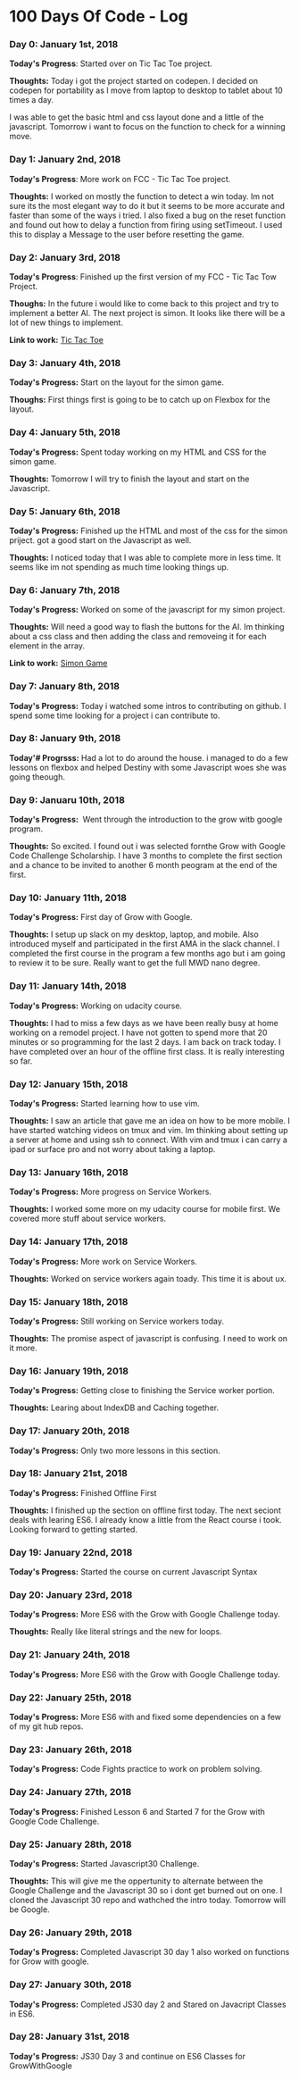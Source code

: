 # 100 Days Of Code - Log

### Day 0: January 1st, 2018

**Today's Progress**: Started over on Tic Tac Toe project.

**Thoughts:** Today i got the project started on codepen. I decided on codepen for portability as I move from laptop to desktop to tablet about 10 times a day. 

I was able to get the basic html and css layout done and a little of the javascript. Tomorrow i want to focus on the function to check for a winning move.

### Day 1: January 2nd, 2018

**Today's Progress**: More work on FCC - Tic Tac Toe project.

**Thoughts:** I worked on mostly the function to detect a win today. Im not sure its the most elegant way to do it but it seems to be more accurate and faster than some of the ways i tried. I also fixed a bug on the reset function and found out how to delay a function from firing using setTimeout. I used this to display a Message to the user before resetting the game.

### Day 2: January 3rd, 2018

**Today's Progress**: Finished up the first version of my FCC - Tic Tac Tow Project.

**Thoughs:** In the future i would like to come back to this project and try to implement a better AI. The next project is simon. It looks like there will be a lot of new things to implement.

**Link to work:** [Tic Tac Toe](https://codepen.io/wdmcquinn/full/rpwOym/)

### Day 3: January 4th, 2018

**Today's Progress:** Start on the layout for the simon game.

**Thoughs:** First things first is going to be to catch up on Flexbox for the layout.


### Day 4: January 5th, 2018

**Today's Progress:** Spent today working on my HTML and CSS for the simon game.

**Thoughts:** Tomorrow I will try to finish the layout and start on the Javascript.

### Day 5: January 6th, 2018

**Today's Progress:** Finished up the HTML and most of the css for the simon priject. 
got a good start on the Javascript as well.

**Thoughts:** I noticed today that I was able to complete more in less time. It seems like im not spending as much time looking things up. 

### Day 6: January 7th, 2018

**Today's Progress:** Worked on some of the javascript for my simon project.

**Thoughts:** Will need a good way to flash the buttons for the AI. Im thinking about a css class and then adding the class and removeing it for each element in the array.

**Link to work:** [Simon Game](https://codepen.io/wdmcquinn/full/qpPrmM/)

### Day 7: January 8th, 2018

**Today's Progress:** Today i watched some intros to contributing on github. I spend some time looking for a project i can contribute to.

### Day 8: January 9th, 2018

**Today'# Progrsss:** Had a lot to do around the house. i managed to do a few lessons on flexbox and helped Destiny with some Javascript woes she was going theough.

### Day 9: Januaru 10th, 2018

**Today's Progress:**  Went through the introduction to the grow witb google program.

**Thoughts:** So excited. I found out i was selected fornthe Grow with Google Code Challenge Scholarship. I have 3 months to complete the first section and a chance to be invited to another 6 month peogram at the end of the first.

### Day 10: January 11th, 2018

**Today's Progress:** First day of Grow with Google. 

**Thoughts:** I setup up slack on my desktop, laptop, and mobile. Also introduced myself and participated in the first AMA in the slack channel.  I completed the first course in the program a few months ago but i am going to review it to be sure. Really want to get the full MWD nano degree.

### Day 11: January 14th, 2018

**Today's Progress:** Working on udacity course.

**Thoughts:** I had to miss a few days as we have been really busy at home working on a remodel project. I have not gotten to spend more that 20 minutes or so programming for the last 2 days. I am back on track today. I have completed over an hour of the offline first class. It is really interesting so far.

### Day 12: January 15th, 2018

**Today's Progress:** Started learning how to use vim.

**Thoughts:** I saw an article that gave me an idea on how to be more mobile. I have started watching videos on tmux and vim. Im thinking about setting up a server at home and using ssh to connect. With vim and tmux i can carry a ipad or surface pro and not worry about taking a laptop.

### Day 13: January 16th, 2018

**Today's Progress:** More progress on Service Workers.

**Thoughts:** I worked some more on my udacity course for mobile first. We covered more stuff about service workers. 

### Day 14: January 17th, 2018

**Today's Progress:** More work on Service Workers.

**Thoughts:** Worked on service workers again toady. This time it is about ux.

### Day 15: January 18th, 2018

**Today's Progress:** Still working on Service workers today.


**Thoughts:** The promise aspect of javascript is confusing. I need to work on it more.


### Day 16: January 19th, 2018

**Today's Progress:** Getting close to finishing the Service worker portion.

**Thoughts:**  Learing about IndexDB and Caching together.


### Day 17: January 20th, 2018

**Today's Progress:** Only two more lessons in this section. 


### Day 18: January 21st, 2018

**Today's Progress:**  Finished Offline First

**Thoughts:** I finished up the section on offline first today. The next seciont deals with learing ES6. I already know a little from the React course i took. Looking forward to getting started.

### Day 19: January 22nd, 2018

**Today's Progress:** Started the course on current Javascript Syntax

### Day 20: January 23rd, 2018

**Today's Progress:** More ES6 with the Grow with Google Challenge today.

**Thoughts:** Really like literal strings and the new for loops. 

### Day 21: January 24th, 2018

**Today's Progress:** More ES6 with the Grow with Google Challenge today.

### Day 22: January 25th, 2018

**Today's Progress:** More ES6 with and fixed some dependencies on a few of my git hub repos. 

### Day 23: January 26th, 2018

**Today's Progress:** Code Fights practice to work on problem solving.

### Day 24: January 27th, 2018

**Today's Progress:** Finished Lesson 6 and Started 7 for the Grow with Google Code Challenge.

### Day 25: January 28th, 2018

**Today's Progress:** Started Javascript30 Challenge.

**Thoughts:** This will give me the oppertunity to alternate between the Google Challenge and the Javascript 30 so i dont get burned out on one. I cloned the Javascript 30 repo and wathched the intro today. Tomorrow will be Google.

### Day 26: January 29th, 2018

**Today's Progress:** Completed Javascript 30 day 1 also worked on functions for Grow with google.


### Day 27: January 30th, 2018

**Today's Progress:** Completed JS30 day 2 and Stared on Javacript Classes in ES6.

### Day 28: January 31st, 2018

**Today's Progress:** JS30 Day 3 and continue on ES6 Classes for GrowWithGoogle

